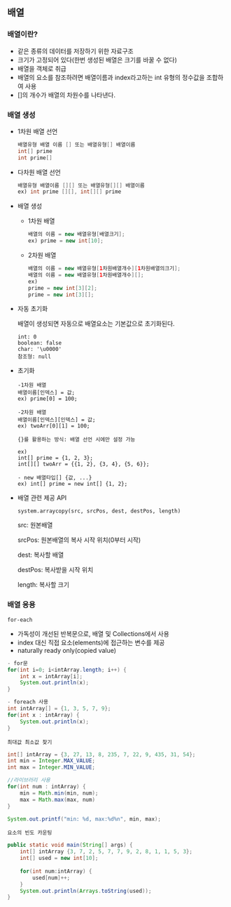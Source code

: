## 배열

### 배열이란?

- 같은 종류의 데이터를 저장하기 위한 자료구조
- 크기가 고정되어 있다(한번 생성된 배열은 크기를 바꿀 수 없다)
- 배열을 객체로 취급
- 배열의 요소를 참조하려면 배열이름과 index라고하는 int 유형의 정수값을 조합하여 사용
- []의 개수가 배열의 차원수를 나타낸다.



### 배열 생성

- 1차원 배열 선언

  ```java
  배열유형 배열 이름 [] 또는 배열유형[] 배열이름
  int[] prime
  int prime[]
  ```

- 다차원 배열 선언

  ```java
  배열유형 배열이름 [][] 또는 배열유형[][] 배열이름
  ex) int prime [][], int[][] prime
  ```

- 배열 생성

  - 1차원 배열

    ```java
    배열의 이름 = new 배열유형[배열크기];
    ex) prime = new int[10];
    ```

  - 2차원 배열

    ```java
    배열의 이름 = new 배열유형[1차원배열개수][1차원배열의크기];
    배열의 이름 = new 배열유형[1차원배열개수][];
    ex)
    prime = new int[3][2];
    prime = new int[3][];
    ```

- 자동 초기화

  배열이 생성되면 자동으로 배열요소는 기본값으로 초기화된다.

  ```
  int: 0
  boolean: false
  char: '\u0000'
  참조형: null
  ```

- 초기화

  ```
  -1차원 배열
  배열이름[인덱스] = 값;
  ex) prime[0] = 100;
  ```

  ```
  -2차원 배열
  배열이름[인덱스][인덱스] = 값;
  ex) twoArr[0][1] = 100;
  ```

  ```
  {}를 활용하는 방식: 배열 선언 시에만 설정 가능
  
  ex)
  int[] prime = {1, 2, 3};
  int[][] twoArr = {{1, 2}, {3, 4}, {5, 6}};
  
  - new 배열타입[] {값, ...}
  ex) int[] prime = new int[] {1, 2};
  ```

  

- 배열 관련 제공 API

  `system.arraycopy(src, srcPos, dest, destPos, length)`

  src: 원본배열

  srcPos: 원본배열의 복사 시작 위치(0부터 시작)

  dest: 복사할 배열

  destPos: 복사받을 시작 위치

  length: 복사할 크기

  

### 배열 응용

`for-each`

- 가독성이 개선된 반복문으로, 배열 및 Collections에서 사용
- index 대신 직접 요소(elements)에 접근하는 변수를 제공
- naturally ready only(copied value)

```java
- for문
for(int i=0; i<intArray.length; i++) {
    int x = intArray[i];
    System.out.println(x);
}
```

```java
- foreach 사용
int intArray[] = {1, 3, 5, 7, 9};
for(int x : intArray) {
    System.out.println(x);
}
```

`최대값 최소값 찾기`

```java
int[] intArray = {3, 27, 13, 8, 235, 7, 22, 9, 435, 31, 54};
int min = Integer.MAX_VALUE;
int max = Integer.MIN_VALUE;

//라이브러리 사용
for(int num : intArray) {
    min = Math.min(min, num);
    max = Math.max(max, num)
}

System.out.printf("min: %d, max:%d%n", min, max);
```

`요소의 빈도 카운팅`

```java
public static void main(String[] args) {
    int[] intArray {3, 7, 2, 5, 7, 7, 9, 2, 8, 1, 1, 5, 3};
    int[] used = new int[10];
    
    for(int num:intArray) {
        used[num]++;
    }
    System.out.println(Arrays.toString(used));
}
```

